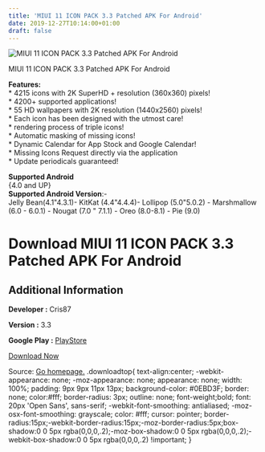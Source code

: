 ```yaml
---
title: 'MIUI 11 ICON PACK 3.3 Patched APK For Android'
date: 2019-12-27T10:14:00+01:00
draft: false
---
```


![MIUI 11 ICON PACK 3.3 Patched APK For Android](https://i1.wp.com/apkhome.net/wp-content/uploads/2019/11/MIUI-11-ICON-PACK-3.3-Patched.png "MIUI 11 ICON PACK 3.3 Patched APK For Android")

  

MIUI 11 ICON PACK 3.3 Patched APK For Android

**Features:**  
\* 4215 icons with 2K SuperHD + resolution (360x360) pixels!  
\* 4200+ supported applications!  
\* 55 HD wallpapers with 2K resolution (1440x2560) pixels!  
\* Each icon has been designed with the utmost care!  
\* rendering process of triple icons!  
\* Automatic masking of missing icons!  
\* Dynamic Calendar for App Stock and Google Calendar!  
\* Missing Icons Request directly via the application  
\* Update periodicals guaranteed!

**Supported Android**  
{4.0 and UP}  
**Supported Android Version**:-  
Jelly Bean(4.1"4.3.1)- KitKat (4.4"4.4.4)- Lollipop (5.0"5.0.2) - Marshmallow (6.0 - 6.0.1) - Nougat (7.0 " 7.1.1) - Oreo (8.0-8.1) - Pie (9.0)

Download MIUI 11 ICON PACK 3.3 Patched APK For **Android**
==========================================================

Additional Information
----------------------

**Developer :** Cris87

**Version :** 3.3

**Google Play :** [PlayStore](https://play.google.com/store/apps/details?id=com.cris87.miui)

  

[Download Now](https://store4app.co/post/miui-11-icon-pack-3-3-patched-apk-for-android_1574173712)

  
Source: [Go homepage.](https://store4app.co/post/miui-11-icon-pack-3-3-patched-apk-for-android_1574173712) .downloadtop{ text-align:center; -webkit-appearance: none; -moz-appearance: none; appearance: none; width: 100%; padding: 9px 9px 11px 13px; background-color: #0EBD3F; border: none; color:#fff; border-radius: 3px; outline: none; font-weight;bold; font: 20px 'Open Sans', sans-serif; -webkit-font-smoothing: antialiased; -moz-osx-font-smoothing: grayscale; color: #fff; cursor: pointer; border-radius:15px;-webkit-border-radius:15px;-moz-border-radius:5px;box-shadow:0 0 5px rgba(0,0,0,.2);-moz-box-shadow:0 0 5px rgba(0,0,0,.2);-webkit-box-shadow:0 0 5px rgba(0,0,0,.2) !important; }